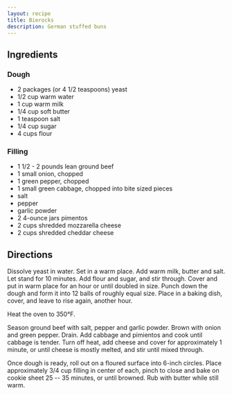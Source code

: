 ```yaml
---
layout: recipe
title: Bierocks
description: German stuffed buns
---
```


## Ingredients


### Dough

* 2 packages (or 4 1/2 teaspoons) yeast
* 1/2 cup warm water
* 1 cup warm milk
* 1/4 cup soft butter
* 1 teaspoon salt
* 1/4 cup sugar
* 4 cups flour

### Filling

* 1 1/2 - 2 pounds lean ground beef
* 1 small onion, chopped
* 1 green pepper, chopped
* 1 small green cabbage, chopped into bite sized pieces
* salt
* pepper
* garlic powder
* 2 4-ounce jars pimentos
* 2 cups shredded mozzarella cheese
* 2 cups shredded cheddar cheese

## Directions

Dissolve yeast in water. Set in a warm place. Add warm milk, butter and
salt. Let stand for 10 minutes. Add flour and sugar, and stir through.
Cover and put in warm place for an hour or until doubled in size. Punch
down the dough and form it into 12 balls of roughly equal size. Place in
a baking dish, cover, and leave to rise again, another hour.

Heat the oven to 350°F.

Season ground beef with salt, pepper and garlic powder. Brown with onion
and green pepper. Drain. Add cabbage and pimientos and cook until
cabbage is tender. Turn off heat, add cheese and cover for approximately
1 minute, or until cheese is mostly melted, and stir until mixed
through.

Once dough is ready, roll out on a floured surface into 6-inch circles.
Place approximately 3/4 cup filling in center of each, pinch to close
and bake on cookie sheet 25 -- 35 minutes, or until browned. Rub with
butter while still warm.
